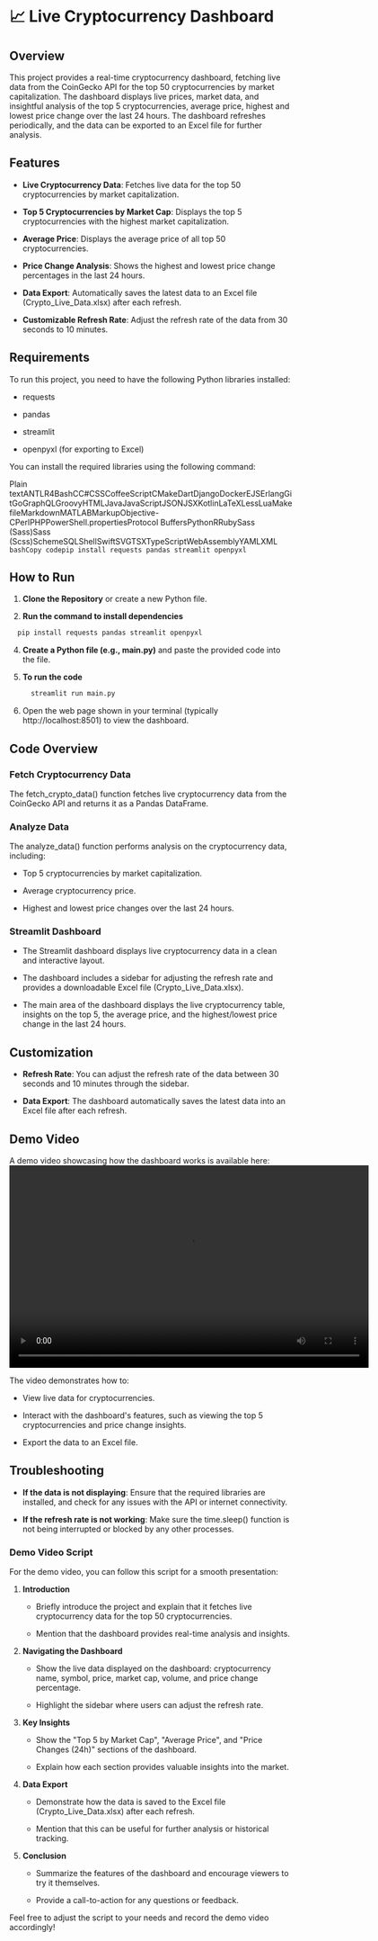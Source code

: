 
📈 Live Cryptocurrency Dashboard
================================

Overview
--------

This project provides a real-time cryptocurrency dashboard, fetching live data from the CoinGecko API for the top 50 cryptocurrencies by market capitalization. The dashboard displays live prices, market data, and insightful analysis of the top 5 cryptocurrencies, average price, highest and lowest price change over the last 24 hours. The dashboard refreshes periodically, and the data can be exported to an Excel file for further analysis.

Features
--------

*   **Live Cryptocurrency Data**: Fetches live data for the top 50 cryptocurrencies by market capitalization.
    
*   **Top 5 Cryptocurrencies by Market Cap**: Displays the top 5 cryptocurrencies with the highest market capitalization.
    
*   **Average Price**: Displays the average price of all top 50 cryptocurrencies.
    
*   **Price Change Analysis**: Shows the highest and lowest price change percentages in the last 24 hours.
    
*   **Data Export**: Automatically saves the latest data to an Excel file (Crypto\_Live\_Data.xlsx) after each refresh.
    
*   **Customizable Refresh Rate**: Adjust the refresh rate of the data from 30 seconds to 10 minutes.
    

Requirements
------------

To run this project, you need to have the following Python libraries installed:

*   requests
    
*   pandas
    
*   streamlit
    
*   openpyxl (for exporting to Excel)
    

You can install the required libraries using the following command:

Plain textANTLR4BashCC#CSSCoffeeScriptCMakeDartDjangoDockerEJSErlangGitGoGraphQLGroovyHTMLJavaJavaScriptJSONJSXKotlinLaTeXLessLuaMakefileMarkdownMATLABMarkupObjective-CPerlPHPPowerShell.propertiesProtocol BuffersPythonRRubySass (Sass)Sass (Scss)SchemeSQLShellSwiftSVGTSXTypeScriptWebAssemblyYAMLXML`   bashCopy codepip install requests pandas streamlit openpyxl   `

How to Run
----------

1.  **Clone the Repository** or create a new Python file.
    
2. **Run the command to install dependencies**
  ```bash
    pip install requests pandas streamlit openpyxl
  ```
4.  **Create a Python file (e.g., main.py)** and paste the provided code into the file.
    
5.  **To run the code**
    ```bash
      streamlit run main.py
    ```
7.  Open the web page shown in your terminal (typically http://localhost:8501) to view the dashboard.
    

Code Overview
-------------

### Fetch Cryptocurrency Data

The fetch\_crypto\_data() function fetches live cryptocurrency data from the CoinGecko API and returns it as a Pandas DataFrame.

### Analyze Data

The analyze\_data() function performs analysis on the cryptocurrency data, including:

*   Top 5 cryptocurrencies by market capitalization.
    
*   Average cryptocurrency price.
    
*   Highest and lowest price changes over the last 24 hours.
    

### Streamlit Dashboard

*   The Streamlit dashboard displays live cryptocurrency data in a clean and interactive layout.
    
*   The dashboard includes a sidebar for adjusting the refresh rate and provides a downloadable Excel file (Crypto\_Live\_Data.xlsx).
    
*   The main area of the dashboard displays the live cryptocurrency table, insights on the top 5, the average price, and the highest/lowest price change in the last 24 hours.
    

Customization
-------------

*   **Refresh Rate**: You can adjust the refresh rate of the data between 30 seconds and 10 minutes through the sidebar.
    
*   **Data Export**: The dashboard automatically saves the latest data into an Excel file after each refresh.
    

Demo Video
----------

A demo video showcasing how the dashboard works is available here:
<video width="640" height="360" controls>
  <source src="CryptoDataAnalysis.mp4" type="video/mp4">
  Your browser does not support the video tag.
</video>

The video demonstrates how to:

*   View live data for cryptocurrencies.
    
*   Interact with the dashboard's features, such as viewing the top 5 cryptocurrencies and price change insights.
    
*   Export the data to an Excel file.
    

Troubleshooting
---------------

*   **If the data is not displaying**: Ensure that the required libraries are installed, and check for any issues with the API or internet connectivity.
    
*   **If the refresh rate is not working**: Make sure the time.sleep() function is not being interrupted or blocked by any other processes.
    


### Demo Video Script

For the demo video, you can follow this script for a smooth presentation:

1.  **Introduction** 
    
    *   Briefly introduce the project and explain that it fetches live cryptocurrency data for the top 50 cryptocurrencies.
        
    *   Mention that the dashboard provides real-time analysis and insights.
        
2.  **Navigating the Dashboard** 
    
    *   Show the live data displayed on the dashboard: cryptocurrency name, symbol, price, market cap, volume, and price change percentage.
        
    *   Highlight the sidebar where users can adjust the refresh rate.
        
3.  **Key Insights**
    
    *   Show the "Top 5 by Market Cap", "Average Price", and "Price Changes (24h)" sections of the dashboard.
        
    *   Explain how each section provides valuable insights into the market.
        
4.  **Data Export** 
    
    *   Demonstrate how the data is saved to the Excel file (Crypto\_Live\_Data.xlsx) after each refresh.
        
    *   Mention that this can be useful for further analysis or historical tracking.
        
5.  **Conclusion**
    
    *   Summarize the features of the dashboard and encourage viewers to try it themselves.
        
    *   Provide a call-to-action for any questions or feedback.
        

Feel free to adjust the script to your needs and record the demo video accordingly!
